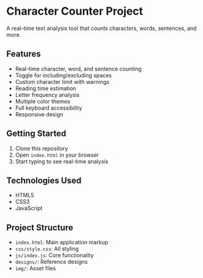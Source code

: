 
# Character Counter Project

A real-time text analysis tool that counts characters, words, sentences, and more.

## Features
- Real-time character, word, and sentence counting
- Toggle for including/excluding spaces
- Custom character limit with warnings
- Reading time estimation
- Letter frequency analysis
- Multiple color themes
- Full keyboard accessibility
- Responsive design

## Getting Started
1. Clone this repository
2. Open `index.html` in your browser
3. Start typing to see real-time analysis

## Technologies Used
- HTML5
- CSS3
- JavaScript

## Project Structure
- `index.html`: Main application markup
- `css/style.css`: All styling
- `js/index.js`: Core functionality
- `designs/`: Reference designs
- `img/`: Asset files
